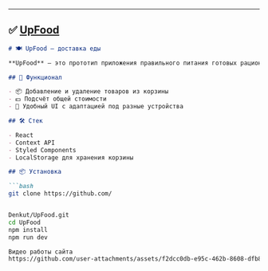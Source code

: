 
---

## ✅ [UpFood](https://github.com/Denkut/UpFood)

```markdown
# 🍽️ UpFood — доставка еды

**UpFood** — это прототип приложения правильного питания готовых рационов и блюд, созданный на React и TypeScript. Пользователь может добавлять блюда в корзину и оформлять заказы.

## 🔧 Функционал

- 📦 Добавление и удаление товаров из корзины
- 💵 Подсчёт общей стоимости
- 📱 Удобный UI с адаптацией под разные устройства

## 🛠️ Стек

- React 
- Context API
- Styled Components
- LocalStorage для хранения корзины

## 📦 Установка

```bash
git clone https://github.com/


Denkut/UpFood.git
cd UpFood
npm install
npm run dev

Видео работы сайта
https://github.com/user-attachments/assets/f2dcc0db-e95c-462b-8608-dfb85c800c3f
